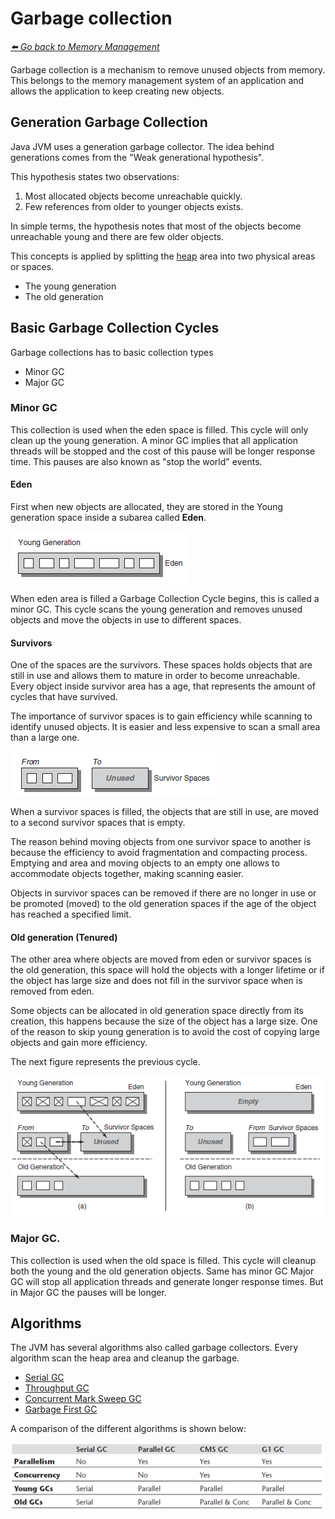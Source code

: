 # Garbage collection

*[:arrow_left: Go back to Memory Management](./MEMORY_MANAGEMENT.md)*

Garbage collection is a mechanism to remove unused objects from memory. This belongs to the memory management system of an application and allows the application to keep creating new objects.


## Generation Garbage Collection

Java JVM uses a generation garbage collector. The idea behind generations comes from the "Weak generational hypothesis". 

This hypothesis states two observations:
1. Most allocated objects become unreachable quickly.
2. Few references from older to younger objects exists.

In simple terms, the hypothesis notes that most of the objects become unreachable young and there are few older objects.

This concepts is applied by splitting the [heap](HEAP.md) area into two physical areas or spaces.

- The young generation
- The old generation


## Basic Garbage Collection Cycles

Garbage collections has to basic collection types

- Minor GC
- Major GC

### Minor GC

This collection is used when the eden space is filled. This cycle will only clean up the young generation. A minor GC implies that all application threads will be stopped and the cost of this pause will be longer response time. This pauses are also known as "stop the world" events.

#### Eden
First when new objects are allocated, they are stored in the Young generation space inside a subarea called **Eden**.

![Eden Allocation](./img/eden.PNG)

When eden area is filled a Garbage Collection Cycle begins, this is called a minor GC. This cycle scans the young generation and removes unused objects and move the objects in use to different spaces.

#### Survivors
One of the spaces are the survivors. These spaces holds objects that are still in use and allows them to mature in order to become unreachable. Every object inside survivor area has a age, that represents the amount of cycles that have survived.

The importance of survivor spaces is to gain efficiency while scanning to identify unused objects. It is easier and less expensive to scan a small area than a large one. 

![Survivors Allocation](./img/survivors.png)

 When a survivor spaces is filled, the objects that are still in use, are moved to a second survivor spaces that is empty.

The reason behind moving objects from one survivor space to another is because the efficiency to avoid fragmentation and compacting process. Emptying and area and moving objects to an empty one allows to accommodate objects together, making scanning easier.

Objects in survivor spaces can be removed if there are no longer in use or be promoted (moved) to the old generation spaces if the age of the object has reached a specified limit.

#### Old generation (Tenured)

The other area where objects are moved from eden or survivor spaces is the old generation, this space will hold the objects with a longer lifetime or if the object has large size and does not fill in the survivor space when is removed from eden.

Some objects can be allocated in old generation space directly from its creation, this happens because the size of the object has a large size. One of the reason to skip young generation is to avoid the cost of copying large objects and gain more efficiency.

The next figure represents the previous cycle.

![Minor GC](./img/gc_cycle.PNG)

### Major GC.

This collection is used when the old space is filled. This cycle will cleanup both the young and the old generation objects. Same has minor GC Major GC will stop all application threads and generate longer response times. But in Major GC the pauses will be longer.

## Algorithms

The JVM has several algorithms also called garbage collectors. Every algorithm scan the heap area and cleanup the garbage. 

- [Serial GC](./gc_algorithms/SERIAL.md)
- [Throughput GC](./gc_algorithms/THROUGHPUT.md)
- [Concurrent Mark Sweep GC](./gc_algorithms/CMS.md)
- [Garbage First GC](./gc_algorithms/G1.md)

A comparison of the different algorithms is shown below:

![Collectors Comparison](./img/gc_comparison.PNG)


